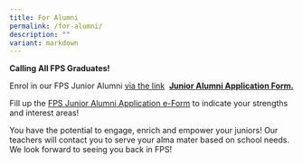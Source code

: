 ```yaml
---
title: For Alumni
permalink: /for-alumni/
description: ""
variant: markdown
---
```

**Calling All FPS Graduates!**

Enrol in our FPS Junior Alumni <u>via the link</u> &nbsp;**[Junior Alumni Application Form.](https://form.gov.sg/#!/6229934a09260b0012a7bd78)**

Fill up the <u>FPS Junior Alumni Application e-Form</u> to indicate your strengths and interest areas!

You have the potential to engage, enrich and empower your juniors! Our teachers will contact you to serve your alma mater based on school needs. We look forward to seeing you back in FPS!